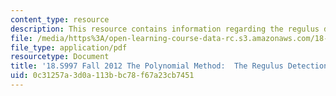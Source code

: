 ```yaml
---
content_type: resource
description: This resource contains information regarding the regulus detection lemma.
file: /media/https%3A/open-learning-course-data-rc.s3.amazonaws.com/18-s997-the-polynomial-method-fall-2012/0c31257a3d0a113bbc78f67a23cb7451_MIT18_S997F12_lec24.pdf
file_type: application/pdf
resourcetype: Document
title: '18.S997 Fall 2012 The Polynomial Method:  The Regulus Detection Lemma'
uid: 0c31257a-3d0a-113b-bc78-f67a23cb7451
---
```

